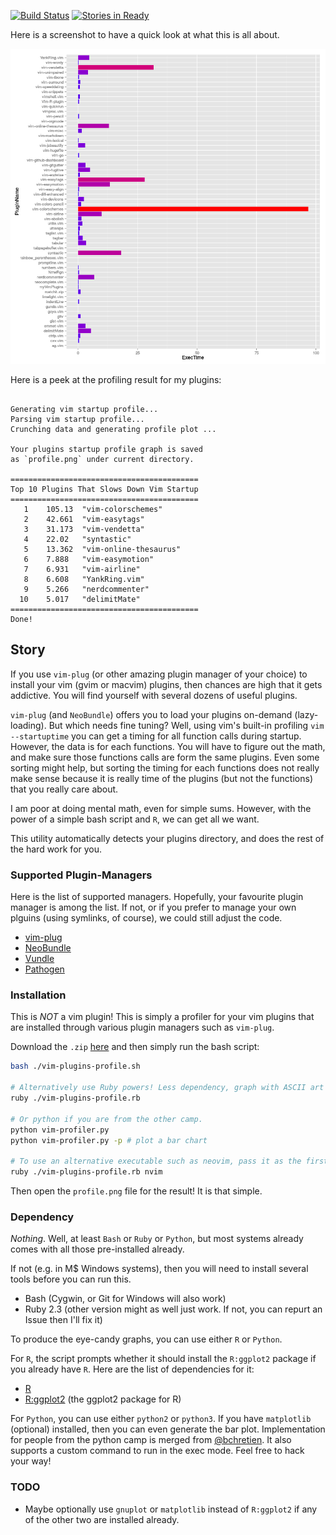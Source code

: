[![Build Status](https://api.travis-ci.org/hyiltiz/vim-plugins-profile.svg?branch=master)](https://travis-ci.org/hyiltiz/vim-plugins-profile)  [![Stories in Ready](https://badge.waffle.io/hyiltiz/vim-plugins-profile.png?label=ready&title=Ready)](http://waffle.io/hyiltiz/vim-plugins-profile)

Here is a screenshot to have a quick look at what this is all about.

![My Plugins Profile](./test/result.png)

Here is a peek at the profiling result for my plugins:

```

Generating vim startup profile...    
Parsing vim startup profile...     
Crunching data and generating profile plot ...    
     
Your plugins startup profile graph is saved     
as `profile.png` under current directory.    
     
==========================================    
Top 10 Plugins That Slows Down Vim Startup    
==========================================    
   1	105.13	"vim-colorschemes"    
   2	42.661	"vim-easytags"    
   3	31.173	"vim-vendetta"    
   4	22.02	"syntastic"    
   5	13.362	"vim-online-thesaurus"    
   6	7.888	"vim-easymotion"    
   7	6.931	"vim-airline"    
   8	6.608	"YankRing.vim"    
   9	5.266	"nerdcommenter"    
  10	5.017	"delimitMate"    
==========================================    
Done!    
```

## Story

If you use `vim-plug` (or other amazing plugin manager of your choice) to install
your vim (gvim or macvim) plugins, then chances are high that it gets
addictive. You will find yourself with several dozens of useful plugins. 

`vim-plug` (and `NeoBundle`) offers you to load your plugins on-demand (lazy-loading). But
which needs fine tuning? Well, using vim's built-in profiling `vim
--startuptime` you can get a timing for all function calls during
startup. However, the data is for each functions. You will have to
figure out the math, and make sure those functions calls are form the
same plugins. Even some sorting might help, but sorting the timing for
each functions does not really make sense because it is really time of the
plugins (but not the functions) that you really care about.  

I am poor at doing mental math, even for simple sums. However, with the power
of a simple bash script and `R`, we can get all we want.

This utility automatically detects your plugins directory, and does the
rest of the hard work for you.


### Supported Plugin-Managers

Here is the list of supported managers. Hopefully, your favourite plugin manager is among the list. If not, or if you prefer to manage your own plguins (using symlinks, of course), we could still adjust the code.

 - [vim-plug]
 - [NeoBundle]
 - [Vundle]
 - [Pathogen]


### Installation

This is *NOT* a vim plugin! This is simply a profiler for your vim
plugins that are installed through various plugin managers such as
`vim-plug`.

Download the `.zip` [here][zip] and then simply run the bash script:


```BASH
bash ./vim-plugins-profile.sh

# Alternatively use Ruby powers! Less dependency, graph with ASCII art
ruby ./vim-plugins-profile.rb

# Or python if you are from the other camp.
python vim-profiler.py 
python vim-profiler.py -p # plot a bar chart

# To use an alternative executable such as neovim, pass it as the first argument.
ruby ./vim-plugins-profile.rb nvim
```

Then open the `profile.png` file for the result! It is that simple.


### Dependency

*Nothing*. Well, at least `Bash` or `Ruby` or `Python`, but most systems already comes with all those pre-installed already.

If not (e.g. in M\$ Windows systems), then you will need to install several tools before you can run this. 

 - Bash (Cygwin, or Git for Windows will also work)
 - Ruby 2.3 (other version might as well just work. If not, you can repurt an Issue then I'll fix it)
 
To produce the eye-candy graphs, you can use either `R` or `Python`. 

For `R`, the script prompts whether it should install the `R:ggplot2` package if you already have `R`. Here are the list of dependencies for it:

 - [R]
 - [R:ggplot2] (the ggplot2 package for R)

For `Python`, you can use either `python2` or `python3`. If you have
`matplotlib` (optional) installed, then you can even generate the bar plot.
Implementation for people from the python camp is merged from [@bchretien](https://github.com/bchretien/vim-profiler). It also supports a custom command to run in the exec mode. Feel free to hack your way!


### TODO

- Maybe optionally use `gnuplot` or `matplotlib` instead of `R:ggplot2` if any of the other two are installed already. 

[zip]: https://github.com/hyiltiz/vim-plugins-profile/archive/master.zip
[vim-plug]: https://github.com/junegunn/vim-plug
[R]: https://cran.r-project.org/
[R:ggplot2]: http://ggplot2.org/
[NeoBundle]: https://github.com/Shougo/neobundle.vim
[Vundle]: https://github.com/VundleVim/Vundle.vim
[Pathogen]: https://github.com/tpope/vim-pathogen
